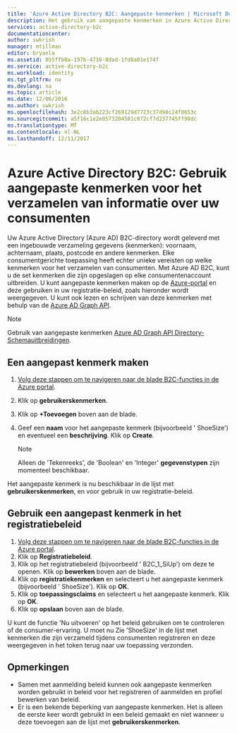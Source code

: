 ```yaml
---
title: 'Azure Active Directory B2C: Aangepaste kenmerken | Microsoft Docs'
description: Het gebruik van aangepaste kenmerken in Azure Active Directory B2C informatie verzamelen over uw consumenten
services: active-directory-b2c
documentationcenter: 
author: swkrish
manager: mtillman
editor: bryanla
ms.assetid: 055ffb0a-197b-4716-8dad-1fd8a01e174f
ms.service: active-directory-b2c
ms.workload: identity
ms.tgt_pltfrm: na
ms.devlang: na
ms.topic: article
ms.date: 12/06/2016
ms.author: swkrish
ms.openlocfilehash: 3e2c8b3ab223cf269129d7723c37d98c24f0653c
ms.sourcegitcommit: a5f16c1e2e0573204581c072cf7d237745ff98dc
ms.translationtype: MT
ms.contentlocale: nl-NL
ms.lasthandoff: 12/11/2017
---
```

# <a name="azure-active-directory-b2c-use-custom-attributes-to-collect-information-about-your-consumers"></a>Azure Active Directory B2C: Gebruik aangepaste kenmerken voor het verzamelen van informatie over uw consumenten
Uw Azure Active Directory (Azure AD) B2C-directory wordt geleverd met een ingebouwde verzameling gegevens (kenmerken): voornaam, achternaam, plaats, postcode en andere kenmerken. Elke consumentgerichte toepassing heeft echter unieke vereisten op welke kenmerken voor het verzamelen van consumenten. Met Azure AD B2C, kunt u de set kenmerken die zijn opgeslagen op elke consumentenaccount uitbreiden. U kunt aangepaste kenmerken maken op de [Azure-portal](https://portal.azure.com/) en deze gebruiken in uw registratie-beleid, zoals hieronder wordt weergegeven. U kunt ook lezen en schrijven van deze kenmerken met behulp van de [Azure AD Graph API](active-directory-b2c-devquickstarts-graph-dotnet.md).

> [!NOTE]
> Gebruik van aangepaste kenmerken [Azure AD Graph API Directory-Schemauitbreidingen](https://msdn.microsoft.com/library/azure/dn720459.aspx).
> 
> 

## <a name="create-a-custom-attribute"></a>Een aangepast kenmerk maken
1. [Volg deze stappen om te navigeren naar de blade B2C-functies in de Azure portal](active-directory-b2c-app-registration.md#navigate-to-b2c-settings).
2. Klik op **gebruikerskenmerken**.
3. Klik op **+Toevoegen** boven aan de blade.
4. Geef een **naam** voor het aangepaste kenmerk (bijvoorbeeld ' ShoeSize') en eventueel een **beschrijving**. Klik op **Create**.
   
   > [!NOTE]
   > Alleen de 'Tekenreeks', de 'Boolean' en 'Integer' **gegevenstypen** zijn momenteel beschikbaar.
   > 
   > 

Het aangepaste kenmerk is nu beschikbaar in de lijst met **gebruikerskenmerken**, en voor gebruik in uw registratie-beleid.

## <a name="use-a-custom-attribute-in-your-sign-up-policy"></a>Gebruik een aangepast kenmerk in het registratiebeleid
1. [Volg deze stappen om te navigeren naar de blade B2C-functies in de Azure portal](active-directory-b2c-app-registration.md#navigate-to-b2c-settings).
2. Klik op **Registratiebeleid**.
3. Klik op het registratiebeleid (bijvoorbeeld ' B2C_1_SiUp') om deze te openen. Klik op **bewerken** boven aan de blade.
4. Klik op **registratiekenmerken** en selecteert u het aangepaste kenmerk (bijvoorbeeld ' ShoeSize'). Klik op **OK**.
5. Klik op **toepassingsclaims** en selecteert u het aangepaste kenmerk. Klik op **OK**.
6. Klik op **opslaan** boven aan de blade.

U kunt de functie 'Nu uitvoeren' op het beleid gebruiken om te controleren of de consumer-ervaring. U moet nu Zie 'ShoeSize' in de lijst met kenmerken die zijn verzameld tijdens consumenten registreren en deze weergegeven in het token terug naar uw toepassing verzonden.

## <a name="notes"></a>Opmerkingen
* Samen met aanmelding beleid kunnen ook aangepaste kenmerken worden gebruikt in beleid voor het registreren of aanmelden en profiel bewerken van beleid.
* Er is een bekende beperking van aangepaste kenmerken. Het is alleen de eerste keer wordt gebruikt in een beleid gemaakt en niet wanneer u deze toevoegen aan de lijst met **gebruikerskenmerken**.

